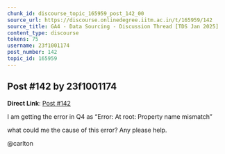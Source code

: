 ```yaml
---
chunk_id: discourse_topic_165959_post_142_00
source_url: https://discourse.onlinedegree.iitm.ac.in/t/165959/142
source_title: GA4 - Data Sourcing - Discussion Thread [TDS Jan 2025]
content_type: discourse
tokens: 75
username: 23f1001174
post_number: 142
topic_id: 165959
---
```


## Post #142 by 23f1001174

**Direct Link**: [Post #142](https://discourse.onlinedegree.iitm.ac.in/t/165959/142)

I am getting the error in Q4 as “Error: At root: Property name mismatch”

what could me the cause of this error? Any please help.

@carlton
